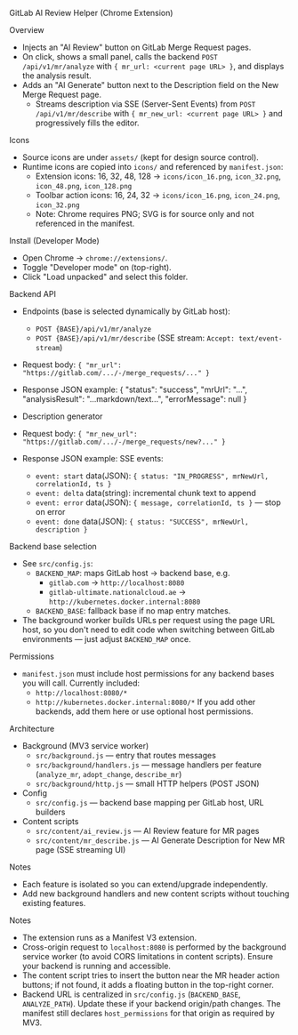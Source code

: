 GitLab AI Review Helper (Chrome Extension)

Overview
- Injects an "AI Review" button on GitLab Merge Request pages.
- On click, shows a small panel, calls the backend `POST /api/v1/mr/analyze` with `{ mr_url: <current page URL> }`, and displays the analysis result.
- Adds an "AI Generate" button next to the Description field on the New Merge Request page.
  - Streams description via SSE (Server-Sent Events) from `POST /api/v1/mr/describe` with `{ mr_new_url: <current page URL> }` and progressively fills the editor.

Icons
- Source icons are under `assets/` (kept for design source control).
- Runtime icons are copied into `icons/` and referenced by `manifest.json`:
  - Extension icons: 16, 32, 48, 128 → `icons/icon_16.png`, `icon_32.png`, `icon_48.png`, `icon_128.png`
  - Toolbar action icons: 16, 24, 32 → `icons/icon_16.png`, `icon_24.png`, `icon_32.png`
  - Note: Chrome requires PNG; SVG is for source only and not referenced in the manifest.

Install (Developer Mode)
- Open Chrome → `chrome://extensions/`.
- Toggle "Developer mode" on (top-right).
- Click "Load unpacked" and select this folder.

Backend API
- Endpoints (base is selected dynamically by GitLab host):
  - `POST {BASE}/api/v1/mr/analyze`
  - `POST {BASE}/api/v1/mr/describe` (SSE stream: `Accept: text/event-stream`)
- Request body: `{ "mr_url": "https://gitlab.com/.../-/merge_requests/..." }`
- Response JSON example:
  {
    "status": "success",
    "mrUrl": "...",
    "analysisResult": "...markdown/text...",
    "errorMessage": null
  }

- Description generator
- Request body: `{ "mr_new_url": "https://gitlab.com/.../-/merge_requests/new?..." }`
- Response JSON example:
  SSE events:
  - `event: start` data(JSON): `{ status: "IN_PROGRESS", mrNewUrl, correlationId, ts }`
  - `event: delta` data(string): incremental chunk text to append
  - `event: error` data(JSON): `{ message, correlationId, ts }` — stop on error
  - `event: done`  data(JSON): `{ status: "SUCCESS", mrNewUrl, description }`

Backend base selection
- See `src/config.js`:
  - `BACKEND_MAP`: maps GitLab host → backend base, e.g.
    - `gitlab.com` → `http://localhost:8080`
    - `gitlab-ultimate.nationalcloud.ae` → `http://kubernetes.docker.internal:8080`
  - `BACKEND_BASE`: fallback base if no map entry matches.
- The background worker builds URLs per request using the page URL host, so you don't need to edit code when switching between GitLab environments — just adjust `BACKEND_MAP` once.

Permissions
- `manifest.json` must include host permissions for any backend bases you will call. Currently included:
  - `http://localhost:8080/*`
  - `http://kubernetes.docker.internal:8080/*`
  If you add other backends, add them here or use optional host permissions.

Architecture
- Background (MV3 service worker)
  - `src/background.js` — entry that routes messages
  - `src/background/handlers.js` — message handlers per feature (`analyze_mr`, `adopt_change`, `describe_mr`)
  - `src/background/http.js` — small HTTP helpers (POST JSON)
- Config
  - `src/config.js` — backend base mapping per GitLab host, URL builders
- Content scripts
  - `src/content/ai_review.js` — AI Review feature for MR pages
  - `src/content/mr_describe.js` — AI Generate Description for New MR page (SSE streaming UI)

Notes
- Each feature is isolated so you can extend/upgrade independently.
- Add new background handlers and new content scripts without touching existing features.

Notes
- The extension runs as a Manifest V3 extension.
- Cross-origin request to `localhost:8080` is performed by the background service worker (to avoid CORS limitations in content scripts). Ensure your backend is running and accessible.
- The content script tries to insert the button near the MR header action buttons; if not found, it adds a floating button in the top-right corner.
 - Backend URL is centralized in `src/config.js` (`BACKEND_BASE`, `ANALYZE_PATH`). Update these if your backend origin/path changes. The manifest still declares `host_permissions` for that origin as required by MV3.

